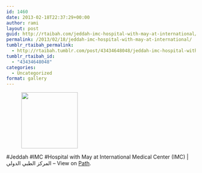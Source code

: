 ```yaml
---
id: 1460
date: 2013-02-18T22:37:29+00:00
author: rami
layout: post
guid: http://rtaibah.com/jeddah-imc-hospital-with-may-at-international/
permalink: /2013/02/18/jeddah-imc-hospital-with-may-at-international/
tumblr_rtaibah_permalink:
  - http://rtaibah.tumblr.com/post/43434648048/jeddah-imc-hospital-with-may-at-international
tumblr_rtaibah_id:
  - "43434648048"
categories:
  - Uncategorized
format: gallery
---
```

<div id='gallery-191' class='gallery galleryid-1460 gallery-columns-3 gallery-size-thumbnail'>
  <figure class='gallery-item'> 
  
  <div class='gallery-icon portrait'>
    <a href='http://139.59.20.41/2013/02/18/jeddah-imc-hospital-with-may-at-international/attachment/1461/'><img width="150" height="150" src="http://139.59.20.41/wp-content/uploads/2013/02/tumblr_miftiilp4I1qb4qlko1_1280-150x150.jpg" class="attachment-thumbnail size-thumbnail" alt="" srcset="http://139.59.20.41/wp-content/uploads/2013/02/tumblr_miftiilp4I1qb4qlko1_1280-150x150.jpg 150w, http://139.59.20.41/wp-content/uploads/2013/02/tumblr_miftiilp4I1qb4qlko1_1280-100x100.jpg 100w" sizes="100vw" /></a>
  </div></figure>
</div>

#Jeddah #IMC #Hospital with May at International Medical Center (IMC) | المركز الطبي الدولي – View on [Path](https://path.com/p/3GPz1f).